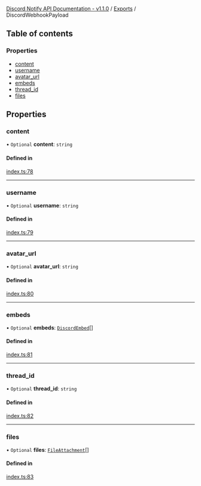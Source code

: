 [Discord Notify API Documentation - v1.1.0](../README.md) / [Exports](../modules.md) / DiscordWebhookPayload

## Table of contents

### Properties

- [content](DiscordWebhookPayload.md#content)
- [username](DiscordWebhookPayload.md#username)
- [avatar\_url](DiscordWebhookPayload.md#avatar_url)
- [embeds](DiscordWebhookPayload.md#embeds)
- [thread\_id](DiscordWebhookPayload.md#thread_id)
- [files](DiscordWebhookPayload.md#files)

## Properties

### content

• `Optional` **content**: `string`

#### Defined in

[index.ts:78](https://github.com/Devlander-Software/discord-notify/blob/main/src/index.ts#L78)

___

### username

• `Optional` **username**: `string`

#### Defined in

[index.ts:79](https://github.com/Devlander-Software/discord-notify/blob/main/src/index.ts#L79)

___

### avatar\_url

• `Optional` **avatar\_url**: `string`

#### Defined in

[index.ts:80](https://github.com/Devlander-Software/discord-notify/blob/main/src/index.ts#L80)

___

### embeds

• `Optional` **embeds**: [`DiscordEmbed`](DiscordEmbed.md)[]

#### Defined in

[index.ts:81](https://github.com/Devlander-Software/discord-notify/blob/main/src/index.ts#L81)

___

### thread\_id

• `Optional` **thread\_id**: `string`

#### Defined in

[index.ts:82](https://github.com/Devlander-Software/discord-notify/blob/main/src/index.ts#L82)

___

### files

• `Optional` **files**: [`FileAttachment`](FileAttachment.md)[]

#### Defined in

[index.ts:83](https://github.com/Devlander-Software/discord-notify/blob/main/src/index.ts#L83)
